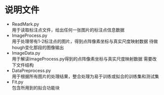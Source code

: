 # 说明文件
- ReadMark.py  
用于读取标注点文件，给出任何一张图片的标注点信息数据
- ImageProcess.py  
用于处理带有1-2标注点的图片，得到点阵像素坐标与真实尺度映射数据
待做 hough变化那段的图像输出
- ImageData.py  
用于解读ImageProcess.py得到的点阵像素坐标与真实尺度映射数据
需要改下文件结构
- DataPreprocess.py  
用于根据所有图片的处理结果，整合处理为易于训练或拟合的训练集和测试集
- Fit.py  
包含所用到的拟合功能块